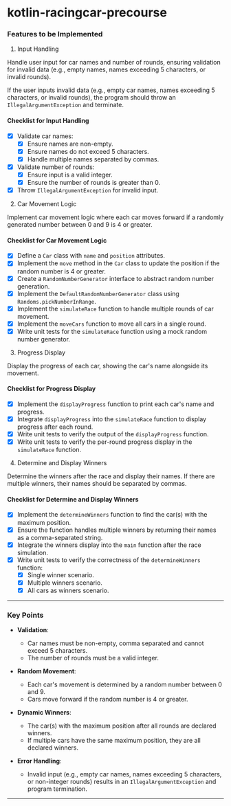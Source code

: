 # kotlin-racingcar-precourse

### Features to be Implemented

1. Input Handling

Handle user input for car names and number of rounds, ensuring validation for invalid data (e.g., empty names, names exceeding 5 characters, or invalid rounds).

If the user inputs invalid data (e.g., empty car names, names exceeding 5 characters, or invalid rounds), the program should throw an `IllegalArgumentException` and terminate.

#### Checklist for Input Handling
- [x] Validate car names:
  - [x] Ensure names are non-empty.
  - [x] Ensure names do not exceed 5 characters.
  - [x] Handle multiple names separated by commas.
- [x] Validate number of rounds:
  - [x] Ensure input is a valid integer.
  - [x] Ensure the number of rounds is greater than 0.
- [x] Throw `IllegalArgumentException` for invalid input.

2. Car Movement Logic

Implement car movement logic where each car moves forward if a randomly generated number between 0 and 9 is 4 or greater.

#### Checklist for Car Movement Logic
- [x] Define a `Car` class with `name` and `position` attributes.
- [x] Implement the `move` method in the `Car` class to update the position if the random number is 4 or greater.
- [x] Create a `RandomNumberGenerator` interface to abstract random number generation.
- [x] Implement the `DefaultRandomNumberGenerator` class using `Randoms.pickNumberInRange`.
- [x] Implement the `simulateRace` function to handle multiple rounds of car movement.
- [x] Implement the `moveCars` function to move all cars in a single round.
- [x] Write unit tests for the `simulateRace` function using a mock random number generator.

3. Progress Display

Display the progress of each car, showing the car's name alongside its movement.
#### Checklist for Progress Display
- [x] Implement the `displayProgress` function to print each car's name and progress.
- [x] Integrate `displayProgress` into the `simulateRace` function to display progress after each round.
- [x] Write unit tests to verify the output of the `displayProgress` function.
- [x] Write unit tests to verify the per-round progress display in the `simulateRace` function.

4. Determine and Display Winners

Determine the winners after the race and display their names. If there are multiple winners, their names should be separated by commas.

#### Checklist for Determine and Display Winners
- [x] Implement the `determineWinners` function to find the car(s) with the maximum position.
- [x] Ensure the function handles multiple winners by returning their names as a comma-separated string.
- [x] Integrate the winners display into the `main` function after the race simulation.
- [x] Write unit tests to verify the correctness of the `determineWinners` function:
  - [x] Single winner scenario.
  - [x] Multiple winners scenario.
  - [x] All cars as winners scenario.
---

### Key Points

- **Validation**:
  - Car names must be non-empty, comma separated and cannot exceed 5 characters.
  - The number of rounds must be a valid integer.

- **Random Movement**:
  - Each car's movement is determined by a random number between 0 and 9.
  - Cars move forward if the random number is 4 or greater.

- **Dynamic Winners**:
  - The car(s) with the maximum position after all rounds are declared winners.
  - If multiple cars have the same maximum position, they are all declared winners.

- **Error Handling**:
  - Invalid input (e.g., empty car names, names exceeding 5 characters, or non-integer rounds) results in an `IllegalArgumentException` and program termination.

---